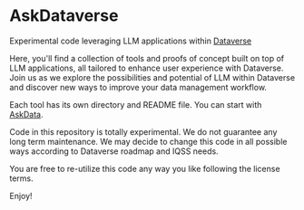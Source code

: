 # AskDataverse
Experimental code leveraging LLM applications within [Dataverse](http://dataverse.org)

Here, you'll find a collection of tools and proofs of concept built on top of LLM applications, all tailored to enhance user experience with Dataverse. Join us as we explore the possibilities and potential of LLM within Dataverse and discover new ways to improve your data management workflow.

Each tool has its own directory and README file. You can start with [AskData](askdata).

Code in this repository is totally experimental. We do not guarantee any long term maintenance. We may decide to change this code in all possible ways according to Dataverse roadmap and IQSS needs.

You are free to re-utilize this code any way you like following the license terms.

Enjoy!
